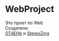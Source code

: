 # WebProject
Это проет по Web\
Создатели:\
[OT4EHb](https://github.com/OT4EHb) и [StereoZing](https://github.com/StereoZing)
